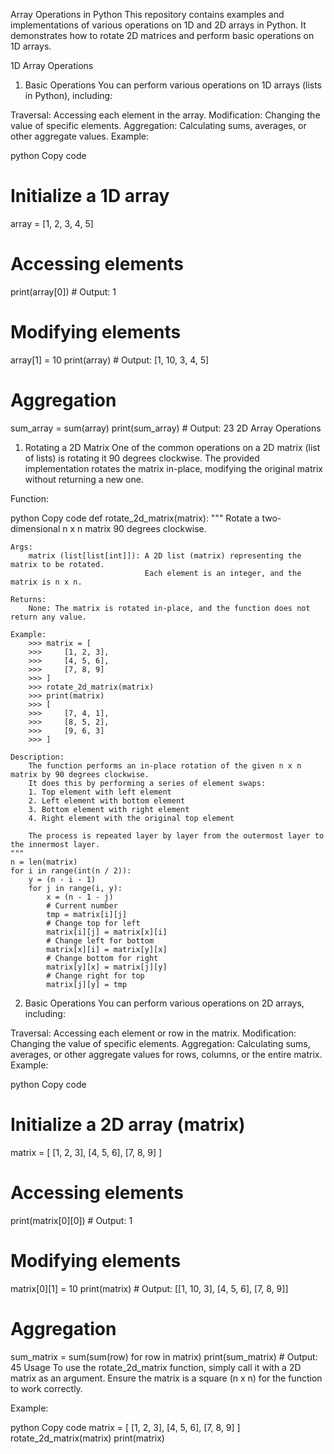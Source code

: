 Array Operations in Python
This repository contains examples and implementations of various operations on 1D and 2D arrays in Python. It demonstrates how to rotate 2D matrices and perform basic operations on 1D arrays.

1D Array Operations
1. Basic Operations
You can perform various operations on 1D arrays (lists in Python), including:

Traversal: Accessing each element in the array.
Modification: Changing the value of specific elements.
Aggregation: Calculating sums, averages, or other aggregate values.
Example:

python
Copy code
# Initialize a 1D array
array = [1, 2, 3, 4, 5]

# Accessing elements
print(array[0])  # Output: 1

# Modifying elements
array[1] = 10
print(array)  # Output: [1, 10, 3, 4, 5]

# Aggregation
sum_array = sum(array)
print(sum_array)  # Output: 23
2D Array Operations
1. Rotating a 2D Matrix
One of the common operations on a 2D matrix (list of lists) is rotating it 90 degrees clockwise. The provided implementation rotates the matrix in-place, modifying the original matrix without returning a new one.

Function:

python
Copy code
def rotate_2d_matrix(matrix):
    """
    Rotate a two-dimensional n x n matrix 90 degrees clockwise.

    Args:
        matrix (list[list[int]]): A 2D list (matrix) representing the matrix to be rotated. 
                                  Each element is an integer, and the matrix is n x n.

    Returns:
        None: The matrix is rotated in-place, and the function does not return any value.

    Example:
        >>> matrix = [
        >>>     [1, 2, 3],
        >>>     [4, 5, 6],
        >>>     [7, 8, 9]
        >>> ]
        >>> rotate_2d_matrix(matrix)
        >>> print(matrix)
        >>> [
        >>>     [7, 4, 1],
        >>>     [8, 5, 2],
        >>>     [9, 6, 3]
        >>> ]

    Description:
        The function performs an in-place rotation of the given n x n matrix by 90 degrees clockwise.
        It does this by performing a series of element swaps:
        1. Top element with left element
        2. Left element with bottom element
        3. Bottom element with right element
        4. Right element with the original top element

        The process is repeated layer by layer from the outermost layer to the innermost layer.
    """
    n = len(matrix)
    for i in range(int(n / 2)):
        y = (n - i - 1)
        for j in range(i, y):
            x = (n - 1 - j)
            # Current number
            tmp = matrix[i][j]
            # Change top for left
            matrix[i][j] = matrix[x][i]
            # Change left for bottom
            matrix[x][i] = matrix[y][x]
            # Change bottom for right
            matrix[y][x] = matrix[j][y]
            # Change right for top
            matrix[j][y] = tmp
2. Basic Operations
You can perform various operations on 2D arrays, including:

Traversal: Accessing each element or row in the matrix.
Modification: Changing the value of specific elements.
Aggregation: Calculating sums, averages, or other aggregate values for rows, columns, or the entire matrix.
Example:

python
Copy code
# Initialize a 2D array (matrix)
matrix = [
    [1, 2, 3],
    [4, 5, 6],
    [7, 8, 9]
]

# Accessing elements
print(matrix[0][0])  # Output: 1

# Modifying elements
matrix[0][1] = 10
print(matrix)  # Output: [[1, 10, 3], [4, 5, 6], [7, 8, 9]]

# Aggregation
sum_matrix = sum(sum(row) for row in matrix)
print(sum_matrix)  # Output: 45
Usage
To use the rotate_2d_matrix function, simply call it with a 2D matrix as an argument. Ensure the matrix is a square (n x n) for the function to work correctly.

Example:

python
Copy code
matrix = [
    [1, 2, 3],
    [4, 5, 6],
    [7, 8, 9]
]
rotate_2d_matrix(matrix)
print(matrix)


